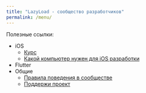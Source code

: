 ```yaml
---
title: "LazyLoad - сообщество разработчиков"
permalink: /menu/
---
```


Полезные ссылки:

* iOS
  * [Курс](./ios/course.md)
  * [Какой компьютер нужен для iOS разработки](./ios/hardware-requirement.md)
* Flutter
* Общие
  * [Правила поведения в сообществе](./_posts/2022-05-23-code-of-conduct.md) 
  * [Поддержи проект](./_posts/2022-05-23-donations.md)
